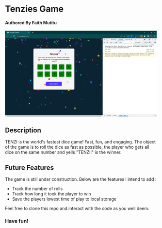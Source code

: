 # Tenzies Game

#### Authored By **Faith Mutitu**

<img src="./Screenshot.png" width="500px" height="auto"/>

## Description

TENZI is the world's fastest dice game! Fast, fun, and engaging. The object of the game is to roll the dice as fast as possible, the player who gets all dice on the same number and yells "TENZI!" is the winner.

## Future Features

The game is still under construction. Below are the features i intend to add : <br>

- Track the number of rolls
- Track how long it took the player to win
- Save the players lowest time of play to local storage

Feel free to clone this repo and interact with the code as you well deem. <br>

### Have fun!
